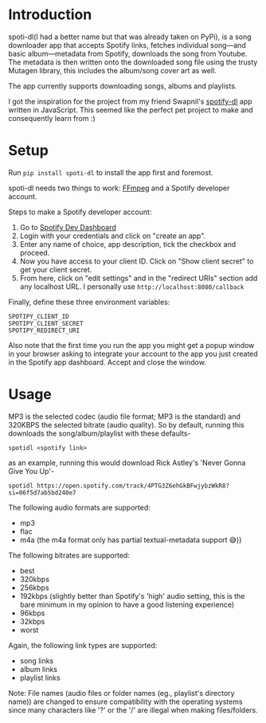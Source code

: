 # Introduction

spoti-dl(I had a better name but that was already taken on PyPi), is a song downloader app that accepts Spotify links, fetches individual song—and basic album—metadata from Spotify, downloads the song from Youtube. The metadata is then written onto the downloaded song file using the trusty Mutagen library, this includes the album/song cover art as well. 

The app currently supports downloading songs, albums and playlists. 

I got the inspiration for the project from my friend Swapnil's [spotify-dl](https://github.com/SwapnilSoni1999/spotify-dl) app written in JavaScript. This seemed like the perfect pet project to make and consequently learn from :)


# Setup

Run ```pip install spoti-dl``` to install the app first and foremost.

spoti-dl needs two things to work: [FFmpeg](https://ffmpeg.org/download.html) and a Spotify developer account.

Steps to make a Spotify developer account:
1. Go to [Spotify Dev Dashboard](https://developer.spotify.com/dashboard/applications)
2. Login with your credentials and click on "create an app".
3. Enter any name of choice, app description, tick the checkbox and proceed.
4. Now you have access to your client ID. Click on "Show client secret" to get your client secret.
5. From here, click on "edit settings" and in the "redirect URIs" section add any localhost URL. I personally use ```http://localhost:8080/callback```

Finally, define these three environment variables: 
```
SPOTIPY_CLIENT_ID
SPOTIPY_CLIENT_SECRET
SPOTIPY_REDIRECT_URI
```

Also note that the first time you run the app you might get a popup window in your browser asking to integrate your account to the app you just created in the Spotify app dashboard. Accept and close the window.

# Usage

MP3 is the selected codec (audio file format; MP3 is the standard) and 320KBPS the selected bitrate (audio quality). So by default, running this downloads the song/album/playlist with these defaults-
```
spotidl <spotify link>
``` 

as an example, running this would download Rick Astley's 'Never Gonna Give You Up'- 
```
spotidl https://open.spotify.com/track/4PTG3Z6ehGkBFwjybzWkR8?si=06f5d7ab5bd240e7
```

The following audio formats are supported:
- mp3 
- flac
- m4a (the m4a format only has partial textual-metadata support 😅))

The following bitrates are supported:
- best 
- 320kbps
- 256kbps 
- 192kbps (slightly better than Spotify's 'high' audio setting, this is the bare minimum in my opinion to have a good listening experience)
- 96kbps
- 32kbps
- worst

Again, the following link types are supported:
- song links
- album links
- playlist links 

Note: File names (audio files or folder names (eg., playlist's directory name)) are changed to ensure compatibility with the operating systems since many characters like '?' or the '/' are illegal when making files/folders.